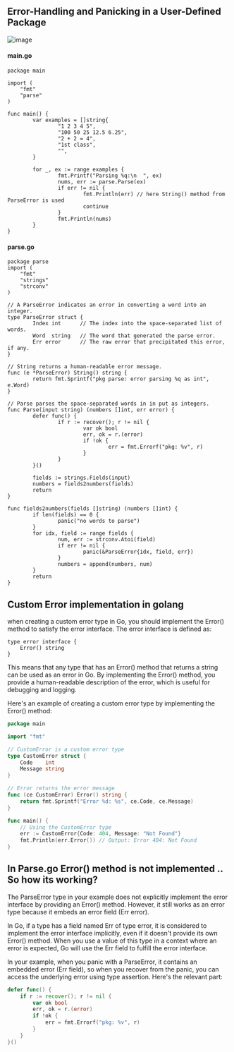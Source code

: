 ## Error-Handling and Panicking in a User-Defined Package

![image](https://github.com/MeSabya/Golang/assets/33947539/45ae7f27-b999-4054-9b03-3b632b3de877)

#### main.go
```golang
package main

import (
	"fmt"
	"parse"
)

func main() {
        var examples = []string{
                "1 2 3 4 5",
                "100 50 25 12.5 6.25",
                "2 + 2 = 4",
                "1st class",
                "",
        }

        for _, ex := range examples {
                fmt.Printf("Parsing %q:\n  ", ex)
                nums, err := parse.Parse(ex)
                if err != nil {
                        fmt.Println(err) // here String() method from ParseError is used
                        continue
                }
                fmt.Println(nums)
        }
}
```

#### parse.go
```golang
package parse
import (
	"fmt"
	"strings"
	"strconv"
)

// A ParseError indicates an error in converting a word into an integer.
type ParseError struct {
        Index int      // The index into the space-separated list of words.
        Word  string   // The word that generated the parse error.
        Err error      // The raw error that precipitated this error, if any.
}

// String returns a human-readable error message.
func (e *ParseError) String() string {
        return fmt.Sprintf("pkg parse: error parsing %q as int", e.Word)
}

// Parse parses the space-separated words in in put as integers.
func Parse(input string) (numbers []int, err error) {
        defer func() {
                if r := recover(); r != nil {
                        var ok bool
                        err, ok = r.(error)
                        if !ok {
                                err = fmt.Errorf("pkg: %v", r)
                        }
                }
        }()

        fields := strings.Fields(input)
        numbers = fields2numbers(fields)
        return
}

func fields2numbers(fields []string) (numbers []int) {
        if len(fields) == 0 {
                panic("no words to parse")
        }
        for idx, field := range fields {
                num, err := strconv.Atoi(field)
                if err != nil {
                        panic(&ParseError{idx, field, err})
                }
                numbers = append(numbers, num)
        }
        return
}
```

## Custom Error implementation in golang
when creating a custom error type in Go, you should implement the Error() method to satisfy the error interface. The error interface is defined as:

```golang
type error interface {
    Error() string
}
```
This means that any type that has an Error() method that returns a string can be used as an error in Go. By implementing the Error() method, you provide a human-readable description of the error, which is useful for debugging and logging.

Here's an example of creating a custom error type by implementing the Error() method:

```go
package main

import "fmt"

// CustomError is a custom error type
type CustomError struct {
    Code    int
    Message string
}

// Error returns the error message
func (ce CustomError) Error() string {
    return fmt.Sprintf("Error %d: %s", ce.Code, ce.Message)
}

func main() {
    // Using the CustomError type
    err := CustomError{Code: 404, Message: "Not Found"}
    fmt.Println(err.Error()) // Output: Error 404: Not Found
}
```

## In Parse.go Error() method is not implemented .. So how its working?

The ParseError type in your example does not explicitly implement the error interface by providing an Error() method. However, it still works as an error type because it embeds an error field (Err error).

In Go, if a type has a field named Err of type error, it is considered to implement the error interface implicitly, even if it doesn't provide its own Error() method. When you use a value of this type in a context where an error is expected, Go will use the Err field to fulfill the error interface.

In your example, when you panic with a ParseError, it contains an embedded error (Err field), so when you recover from the panic, you can access the underlying error using type assertion. Here's the relevant part:

```go
defer func() {
    if r := recover(); r != nil {
        var ok bool
        err, ok = r.(error)
        if !ok {
            err = fmt.Errorf("pkg: %v", r)
        }
    }
}()
```





